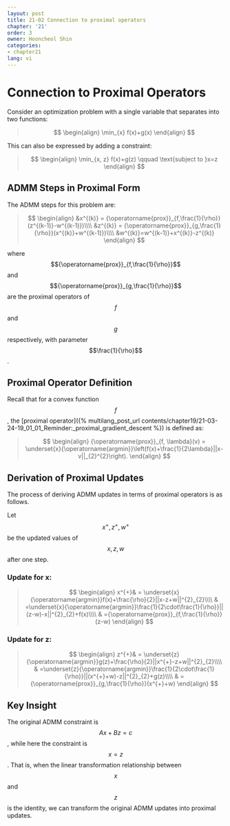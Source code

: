 ```yaml
---
layout: post
title: 21-02 Connection to proximal operators
chapter: '21'
order: 3
owner: Hooncheol Shin
categories:
- chapter21
lang: vi
---
```


# Connection to Proximal Operators

Consider an optimization problem with a single variable that separates into two functions:
>$$
>\begin{align}
>\min_{x} f(x)+g(x)
>\end{align}
>$$

This can also be expressed by adding a constraint:
>$$
>\begin{align}
>\min_{x, z} f(x)+g(z) \qquad \text{subject to  }x=z
>\end{align}
>$$

## ADMM Steps in Proximal Form

The ADMM steps for this problem are:
>$$
>\begin{align}
>&x^{(k)} = {\operatorname{prox}}_{f,\frac{1}{\rho}}(z^{(k-1)}-w^{(k-1)})\\\\
>&z^{(k)} = {\operatorname{prox}}_{g,\frac{1}{\rho}}(x^{(k)}+w^{(k-1)})\\\\
>&w^{(k)}=w^{(k-1)}+x^{(k)}-z^{(k)}
>\end{align}
>$$

where $${\operatorname{prox}}_{f,\frac{1}{\rho}}$$ and $${\operatorname{prox}}_{g,\frac{1}{\rho}}$$ are the proximal operators of $$f$$ and $$g$$ respectively, with parameter $$\frac{1}{\rho}$$.

## Proximal Operator Definition

Recall that for a convex function $$f$$, the [proximal operator]({% multilang_post_url contents/chapter19/21-03-24-19_01_01_Reminder:_proximal_gradient_descent %}) is defined as:
>$$
>\begin{align}
>{\operatorname{prox}}_{f, \lambda}(v) = \underset{x}{\operatorname{argmin}}\left(f(x)+\frac{1}{2\lambda}||x-v||_{2}^{2}\right). 
>\end{align}
>$$

## Derivation of Proximal Updates

The process of deriving ADMM updates in terms of proximal operators is as follows.

Let $$x^{+}, z^{+}, w^{+}$$ be the updated values of $$x, z, w$$ after one step.

### Update for x:
>$$
>\begin{align}
>x^{+}& = \underset{x}{\operatorname{argmin}}f(x)+\frac{\rho}{2}||x-z+w||^{2}_{2}\\\\
>& =\underset{x}{\operatorname{argmin}}\frac{1}{2\cdot\frac{1}{\rho}}||(z-w)-x||^{2}_{2}+f(x)\\\\
>& ={\operatorname{prox}}_{f,\frac{1}{\rho}}(z-w)
>\end{align}
>$$

### Update for z:
>$$
>\begin{align}
>z^{+}& = \underset{z}{\operatorname{argmin}}g(z)+\frac{\rho}{2}||x^{+}-z+w||^{2}_{2}\\\\
>& =\underset{z}{\operatorname{argmin}}\frac{1}{2\cdot\frac{1}{\rho}}||(x^{+}+w)-z||^{2}_{2}+g(z)\\\\
>& ={\operatorname{prox}}_{g,\frac{1}{\rho}}(x^{+}+w)
>\end{align}
>$$

## Key Insight

The original ADMM constraint is $$Ax+Bz = c$$, while here the constraint is $$x=z$$. That is, when the linear transformation relationship between $$x$$ and $$z$$ is the identity, we can transform the original ADMM updates into proximal updates.